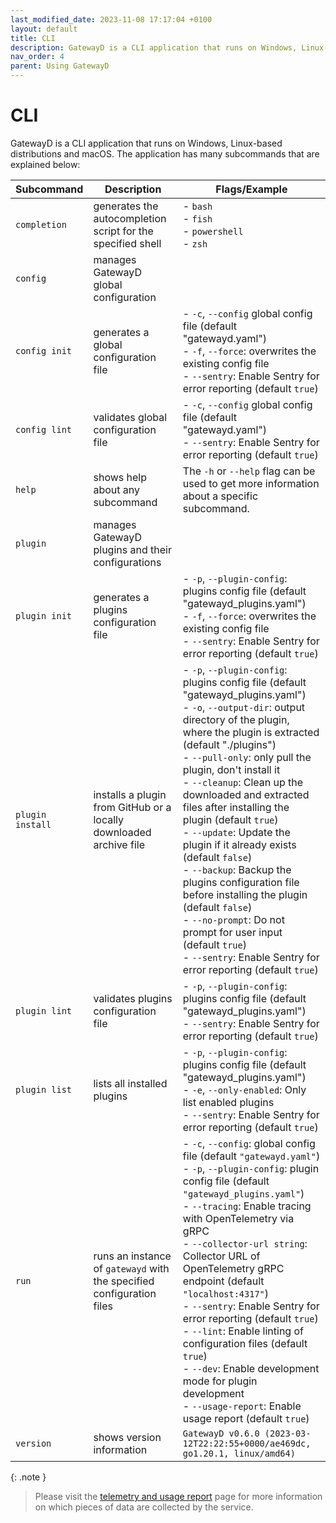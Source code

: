 ```yaml
---
last_modified_date: 2023-11-08 17:17:04 +0100
layout: default
title: CLI
description: GatewayD is a CLI application that runs on Windows, Linux-based distributions and macOS.
nav_order: 4
parent: Using GatewayD
---
```


# CLI

GatewayD is a CLI application that runs on Windows, Linux-based distributions and macOS. The application has many subcommands that are explained below:

| Subcommand       | Description                                                           | Flags/Example                                                                                                                                                                                                                                                                                                                                                                                                                                                                                                                                                                                                                                                                                       |
| ---------------- | --------------------------------------------------------------------- | --------------------------------------------------------------------------------------------------------------------------------------------------------------------------------------------------------------------------------------------------------------------------------------------------------------------------------------------------------------------------------------------------------------------------------------------------------------------------------------------------------------------------------------------------------------------------------------------------------------------------------------------------------------------------------------------------- |
| `completion`     | generates the autocompletion script for the specified shell           | - `bash`<br/>- `fish`<br/>- `powershell`<br/>- `zsh`                                                                                                                                                                                                                                                                                                                                                                                                                                                                                                                                                                                                                                                |
| `config`         | manages GatewayD global configuration                                 |                                                                                                                                                                                                                                                                                                                                                                                                                                                                                                                                                                                                                                                                                                     |
| `config init`    | generates a global configuration file                                 | - `-c`, `--config` global config file (default "gatewayd.yaml")<br/>- `-f`, `--force`: overwrites the existing config file<br/>- `--sentry`: Enable Sentry for error reporting (default `true`)                                                                                                                                                                                                                                                                                                                                                                                                                                                                                                     |
| `config lint`    | validates global configuration file                                   | - `-c`, `--config` global config file (default "gatewayd.yaml") <br/>- `--sentry`: Enable Sentry for error reporting (default `true`)                                                                                                                                                                                                                                                                                                                                                                                                                                                                                                                                                               |
| `help`           | shows help about any subcommand                                       | The `-h` or `--help` flag can be used to get more information about a specific subcommand.                                                                                                                                                                                                                                                                                                                                                                                                                                                                                                                                                                                                          |
| `plugin`         | manages GatewayD plugins and their configurations                     |                                                                                                                                                                                                                                                                                                                                                                                                                                                                                                                                                                                                                                                                                                     |
| `plugin init`    | generates a plugins configuration file                                | - `-p`, `--plugin-config`: plugins config file (default "gatewayd_plugins.yaml")<br/>- `-f`, `--force`: overwrites the existing config file<br/>- `--sentry`: Enable Sentry for error reporting (default `true`)                                                                                                                                                                                                                                                                                                                                                                                                                                                                                    |
| `plugin install` | installs a plugin from GitHub or a locally downloaded archive file    | - `-p`, `--plugin-config`: plugins config file (default "gatewayd_plugins.yaml")<br/>- `-o`, `--output-dir`: output directory of the plugin, where the plugin is extracted (default "./plugins")<br/>- `--pull-only`: only pull the plugin, don't install it<br/>- `--cleanup`: Clean up the downloaded and extracted files after installing the plugin (default `true`)<br/> - `--update`: Update the plugin if it already exists (default `false`)<br/>- `--backup`: Backup the plugins configuration file before installing the plugin (default `false`)<br/>- `--no-prompt`: Do not prompt for user input (default `true`)<br/>- `--sentry`: Enable Sentry for error reporting (default `true`) |
| `plugin lint`    | validates plugins configuration file                                  | - `-p`, `--plugin-config`: plugins config file (default "gatewayd_plugins.yaml")<br/>- `--sentry`: Enable Sentry for error reporting (default `true`)                                                                                                                                                                                                                                                                                                                                                                                                                                                                                                                                               |
| `plugin list`    | lists all installed plugins                                           | - `-p`, `--plugin-config`: plugins config file (default "gatewayd_plugins.yaml")<br/>- `-e`, `--only-enabled`: Only list enabled plugins<br/>- `--sentry`: Enable Sentry for error reporting (default `true`)                                                                                                                                                                                                                                                                                                                                                                                                                                                                                       |
| `run`            | runs an instance of `gatewayd` with the specified configuration files | - `-c`, `--config`: global config file (default `"gatewayd.yaml"`)<br/>- `-p`, `--plugin-config`: plugin config file (default `"gatewayd_plugins.yaml"`)<br/>- `--tracing`: Enable tracing with OpenTelemetry via gRPC<br/>- `--collector-url string`: Collector URL of OpenTelemetry gRPC endpoint (default `"localhost:4317"`)<br/>- `--sentry`: Enable Sentry for error reporting (default `true`)<br/>- `--lint`: Enable linting of configuration files (default `true`)<br/>- `--dev`: Enable development mode for plugin development<br/>- `--usage-report`: Enable usage report (default `true`)                                                                                             |
| `version`        | shows version information                                             | `GatewayD v0.6.0 (2023-03-12T22:22:55+0000/ae469dc, go1.20.1, linux/amd64)`                                                                                                                                                                                                                                                                                                                                                                                                                                                                                                                                                                                                                         |

{: .note }
> Please visit the [telemetry and usage report](/miscellaneous/telemetry-and-usage-report) page for more information on which pieces of data are collected by the service.
